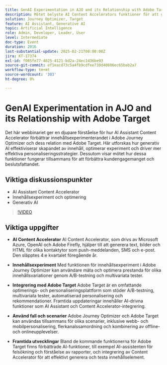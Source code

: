 ```yaml
---
title: GenAI Experimentation in AJO and its Relationship with Adobe Target
description: Mötet belyste AI Content Accelerators funktioner för att generera text, bilder och HTML, innehållsexperiment via Adobe Journey Optimizer, integrering med Adobe Target för optimering och personalisering, olika användningsexempel för kombinerade verktyg samt framtida utvecklingar inklusive förbättrade AI-funktioner.
solution: Journey Optimizer, Target
feature: AI Assistant, Generative AI
topic: Artificial Intelligence
role: Admin, Developer, Leader, User
level: Intermediate
doc-type: Event
duration: 2016
last-substantial-update: 2025-02-21T00:00:00Z
jira: KT-17374
exl-id: f085fe77-4025-4121-bd2a-24ec1436be93
source-git-commit: ef1eacd73c5a4fb9cdfee730d40606ec65bab2a7
workflow-type: tm+mt
source-wordcount: '303'
ht-degree: 0%

---
```


# GenAI Experimentation in AJO and its Relationship with Adobe Target

Det här webbinariet ger en djupare förståelse för hur AI Assistant Content Accelerator förbättrar innehållsexperimenterandet i Adobe Journey Optimizer och dess relation med Adobe Target. Här utforskas hur generativ AI effektiviserar skapandet av innehåll, optimerar experiment och driver mer effektiva personaliseringsstrategier. Dessutom visar mötet hur dessa funktioner fungerar tillsammans för att förbättra kundengagemanget och beslutsfattandet.

## Viktiga diskussionspunkter

* AI Assistant Content Accelerator
* Innehållsexperiment och optimering
* Generativ AI

>[!VIDEO](https://video.tv.adobe.com/v/3444453/?learn=on&enablevpops)

## Viktiga uppgifter

* **AI Content Accelerator** AI Content Accelerator, som drivs av Microsoft Azure, OpenAI och Adobe Firefly, hjälper till att generera text, bilder och HTML för olika kontaktytor som push-meddelanden, SMS och e-post. Den släpptes 4:e kvartalet föregående år.

* **Innehållsexperiment** Med funktionen för innehållsexperiment i Adobe Journey Optimizer kan användare mäta och optimera prestanda för olika innehållsvariationer genom A/B-testning och multivariata tester.

* **Integrering med Adobe Target** Adobe Target är en omfattande optimerings- och personaliseringsplattform som stöder A/B-testning, multivariata tester, automatiserad personalisering och rekommendationer. Framtida uppdateringar innehåller AI-drivna funktioner som AI Assistant och Content Accelerator-integrering.

* **Använd fall och scenarier** Adobe Journey Optimizer och Adobe Target kan användas tillsammans för olika scenarier, inklusive webb- och mobilpersonalisering, flerkanalssamordning och kombinering av offline- och onlineupplevelser.

* **Framtida utvecklingar** Bland de kommande funktionerna för Adobe Target finns förbättrade AI-funktioner, till exempel AI-assistenten för felsökning och förståelse av rapporter, och integrering av Content Accelerator för att effektivt generera och testa innehållselement.
